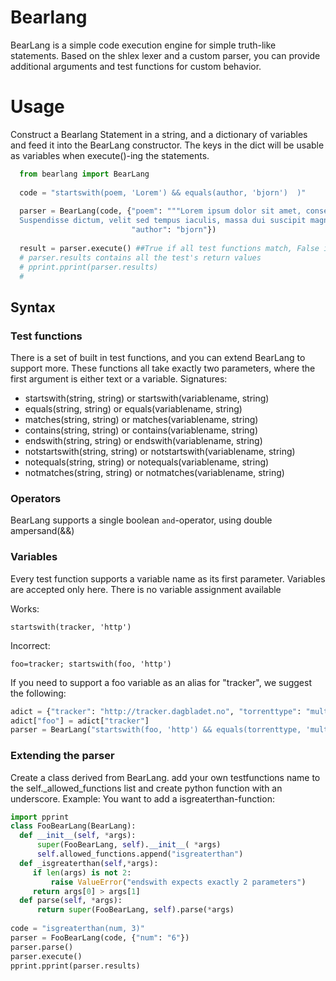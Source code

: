 # Bearlang
BearLang is a simple code execution engine for simple truth-like statements. Based on the shlex lexer and a custom parser, you can provide additional arguments and test functions for custom behavior.

# Usage
    
Construct a Bearlang Statement in a string, and a dictionary of variables and feed it into the BearLang constructor.
The keys in the dict will be usable as variables when execute()-ing the statements.
    
  ```python     
    from bearlang import BearLang
    
    code = "startswith(poem, 'Lorem') && equals(author, 'bjorn')  )"
    
    parser = BearLang(code, {"poem": """Lorem ipsum dolor sit amet, consectetur adipiscing elit.
    Suspendisse dictum, velit sed tempus iaculis, massa dui suscipit magna, ac lobortis nulla augue vel justo.""",
                             "author": "bjorn"})
                             
    result = parser.execute() ##True if all test functions match, False if at least one test fails
    # parser.results contains all the test's return values
    # pprint.pprint(parser.results)
    #
  ```

 

## Syntax
### Test functions
There is a set of built in test functions, and you can extend BearLang to support more.
These functions all take exactly two parameters, where the first argument is either text or a variable.
Signatures:
- startswith(string, string) or  startswith(variablename, string) 
- equals(string, string) or equals(variablename, string)
- matches(string, string) or matches(variablename, string)
- contains(string, string) or contains(variablename, string)
- endswith(string, string) or endswith(variablename, string)
- notstartswith(string, string) or notstartswith(variablename, string)
- notequals(string, string) or notequals(variablename, string)
- notmatches(string, string) or notmatches(variablename, string)

### Operators
BearLang supports a single boolean `and`-operator, using double ampersand(&&)

###  Variables
Every test function supports a variable name as its first parameter. Variables are accepted only here. There is no variable assignment available

Works:
   ```
startswith(tracker, 'http')
   ```
   
Incorrect:
   ```
foo=tracker; startswith(foo, 'http')
   ```
   
If you need to support a foo variable as an alias for "tracker", we suggest the following:
  ```python 
 adict = {"tracker": "http://tracker.dagbladet.no", "torrenttype": "multi"}
 adict["foo"] = adict["tracker"]
 parser = BearLang("startswith(foo, 'http') && equals(torrenttype, 'multi')", adict)
  ```

### Extending the parser
Create a class derived from BearLang. add your own testfunctions name to the self._allowed_functions list and create python function with an underscore.
Example:
 You want to add a isgreaterthan-function:

  ```python
import pprint
class FooBearLang(BearLang):
    def __init__(self, *args):
        super(FooBearLang, self).__init__( *args)
        self.allowed_functions.append("isgreaterthan")
    def _isgreaterthan(self,*args):
       if len(args) is not 2:
           raise ValueError("endswith expects exactly 2 parameters")
       return args[0] > args[1]
    def parse(self, *args):
        return super(FooBearLang, self).parse(*args)
        
code = "isgreaterthan(num, 3)"
parser = FooBearLang(code, {"num": "6"})
parser.parse()
parser.execute()
pprint.pprint(parser.results)   
  ```

 
